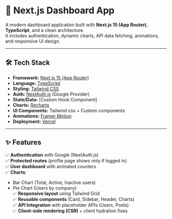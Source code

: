 # 🚀 Next.js Dashboard App

A modern dashboard application built with **Next.js 15 (App Router)**, **TypeScript**, and a clean architecture.  
It includes authentication, dynamic charts, API data fetching, animations, and responsive UI design.

---

## 🛠️ Tech Stack

- **Framework:** [Next.js 15 (App Router)](https://nextjs.org/)  
- **Language:** [TypeScript](https://www.typescriptlang.org/)  
- **Styling:** [Tailwind CSS](https://tailwindcss.com/)  
- **Auth:** [NextAuth.js](https://authjs.dev/) (Google Provider)  
- **State/Data:** [Custom Hook Component]
- **Charts:** [Recharts](https://recharts.org/)  
- **UI Components:** Tailwind css + Custom components  
- **Animations:** [Framer Motion](https://www.framer.com/motion/)  
- **Deployment:** [Vercel](https://vercel.com/)  

---

## ✨ Features

✅ **Authentication** with Google (NextAuth.js)  
✅ **Protected routes** (profile page shows only if logged in)  
✅ **User dashboard** with animated counters  
✅ **Charts**:
   - Bar Chart (Total, Active, Inactive users)  
   - Pie Chart (Users by company)  
✅ **Responsive layout** using Tailwind Grid  
✅ **Reusable components** (Card, Sidebar, Header, Charts)  
✅ **API Integration** with placeholder APIs (Users, Posts)  
✅ **Client-side rendering (CSR)** + client hydration fixes  
